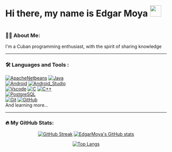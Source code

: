 <h1>Hi there, my name is Edgar Moya <img src="https://media.giphy.com/media/w1OBpBd7kJqHrJnJ13/giphy.gif" width="35"/></h1>

<img src="https://komarev.com/ghpvc/?username=EdgarMoya&color=2685BF&style=flat-square" alt=""/>

### :man_technologist: About Me:
I'm a Cuban programming enthusiast, with the spirit of sharing knowledge

---

### :hammer_and_wrench: Languages and Tools :
[![ApacheNetbeans](https://img.shields.io/badge/Apache_Netbeans-FF9900?style=for-the-badge&logo=ApacheNetBeansIDE&logoColor=white&labelColor=101010)]()
[![Java](https://img.shields.io/badge/Java-F47D31?style=for-the-badge&logo=BuyMeACoffee&logoColor=white&labelColor=101010)]()
</br>
[![Android](https://img.shields.io/badge/Android-3DDC84?style=for-the-badge&logo=android&logoColor=white&labelColor=101010)]()
[![Android_Studio](https://img.shields.io/badge/Android_Studio-3DDC84?style=for-the-badge&logo=android-studio&logoColor=white&labelColor=101010)]()
</br>
[![Vscode](https://img.shields.io/badge/vscode-5C2D91?style=for-the-badge&logo=VisualStudioCode&logoColor=white&labelColor=101010)]()
[![C](https://img.shields.io/badge/C-A8B9CC?style=for-the-badge&logo=C&logoColor=white&labelColor=101010)]()
[![C++](https://img.shields.io/badge/C++-00599C?style=for-the-badge&logo=cplusplus&logoColor=white&labelColor=101010)]()
</br>
[![PostgreSQL](https://img.shields.io/badge/PostgreSQL-4169E1?style=for-the-badge&logo=PostgreSQL&logoColor=white&labelColor=101010)]()
</br>
[![Git](https://img.shields.io/badge/Git-F05032?style=for-the-badge&logo=Git&logoColor=white&labelColor=101010)]()
[![GitHub](https://img.shields.io/badge/GitHub-181717?style=for-the-badge&logo=GitHub&logoColor=white&labelColor=101010)]()
</br>
And learning more...

---

### :fire: My GitHub Stats:

<div id="stats" align="center">
  
[![GitHub Streak](http://github-readme-streak-stats.herokuapp.com?user=EdgarMoya&theme=dracula&hide_border=true)](https://git.io/streak-stats)
[![EdgarMoya's GitHub stats](https://github-readme-stats.vercel.app/api?username=EdgarMoya&theme=dracula&hide_border=true)](https://github.com/EdgarMoya/github-readme-stats)

[![Top Langs](https://github-readme-stats.vercel.app/api/top-langs/?username=EdgarMoya&theme=dracula&hide_border=true&layout=compact)](https://github.com/EdgarMoya/github-readme-stats)
